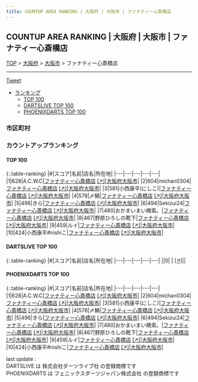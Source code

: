 ```yaml
---
title: COUNTUP AREA RANKING | 大阪府 | 大阪市 | ファナティー心斎橋店
---
```

## COUNTUP AREA RANKING | 大阪府 | 大阪市 | ファナティー心斎橋店

[TOP](/darts/rank/) > [大阪府](/darts/rank/大阪府/) > [大阪市](/darts/rank/大阪府/大阪市/) > ファナティー心斎橋店

___

<a href="https://twitter.com/share?ref_src=twsrc%5Etfw" data-text="COUNTUP AREA RANKING | 大阪府大阪市ファナティー心斎橋店" class="twitter-share-button" data-hashtags="DARTSLIVE,PHOENIXDARTS,darts,ダーツ" data-show-count="false">Tweet</a>

* [ランキング](#カウントアップランキング)
    * [TOP 100](#top-100)
    * [DARTSLIVE TOP 100](#dartslive-top-100)
    * [PHOENIXDARTS TOP 100](#phoenixdarts-top-100)

### 市区町村

<ul>

</ul>

### カウントアップランキング

#### TOP 100



{:.table-ranking}
|#|スコア|名前|店名|所在地|
|---|---|---|---|---|
|1|628|<span class="rank-name-pd">A.C.W.C</span>|<a href="/darts/rank/shops/89609.html">ファナティー心斎橋店</a> <a href="https://vs.phoenixdarts.com/jp/shop/shopDetailInfo/s_89609?s_seq=89609">[↗]</a>|<a href="/darts/rank/大阪府/大阪市">大阪府大阪市</a>|
|2|604|<span class="rank-name-pd">michan0304</span>|<a href="/darts/rank/shops/89609.html">ファナティー心斎橋店</a> <a href="https://vs.phoenixdarts.com/jp/shop/shopDetailInfo/s_89609?s_seq=89609">[↗]</a>|<a href="/darts/rank/大阪府/大阪市">大阪府大阪市</a>|
|3|581|<span class="rank-name-pd">小西康平(にしこ)</span>|<a href="/darts/rank/shops/89609.html">ファナティー心斎橋店</a> <a href="https://vs.phoenixdarts.com/jp/shop/shopDetailInfo/s_89609?s_seq=89609">[↗]</a>|<a href="/darts/rank/大阪府/大阪市">大阪府大阪市</a>|
|4|578|<span class="rank-name-pd">〆鯖</span>|<a href="/darts/rank/shops/89609.html">ファナティー心斎橋店</a> <a href="https://vs.phoenixdarts.com/jp/shop/shopDetailInfo/s_89609?s_seq=89609">[↗]</a>|<a href="/darts/rank/大阪府/大阪市">大阪府大阪市</a>|
|5|496|<span class="rank-name-pd">きら</span>|<a href="/darts/rank/shops/89609.html">ファナティー心斎橋店</a> <a href="https://vs.phoenixdarts.com/jp/shop/shopDetailInfo/s_89609?s_seq=89609">[↗]</a>|<a href="/darts/rank/大阪府/大阪市">大阪府大阪市</a>|
|6|494|<span class="rank-name-pd">Sekizui24</span>|<a href="/darts/rank/shops/89609.html">ファナティー心斎橋店</a> <a href="https://vs.phoenixdarts.com/jp/shop/shopDetailInfo/s_89609?s_seq=89609">[↗]</a>|<a href="/darts/rank/大阪府/大阪市">大阪府大阪市</a>|
|7|480|<span class="rank-name-pd">おかまいまい検索。</span>|<a href="/darts/rank/shops/89609.html">ファナティー心斎橋店</a> <a href="https://vs.phoenixdarts.com/jp/shop/shopDetailInfo/s_89609?s_seq=89609">[↗]</a>|<a href="/darts/rank/大阪府/大阪市">大阪府大阪市</a>|
|8|467|<span class="rank-name-pd">野原ひろしの靴下</span>|<a href="/darts/rank/shops/89609.html">ファナティー心斎橋店</a> <a href="https://vs.phoenixdarts.com/jp/shop/shopDetailInfo/s_89609?s_seq=89609">[↗]</a>|<a href="/darts/rank/大阪府/大阪市">大阪府大阪市</a>|
|9|459|<span class="rank-name-pd">ルイ</span>|<a href="/darts/rank/shops/89609.html">ファナティー心斎橋店</a> <a href="https://vs.phoenixdarts.com/jp/shop/shopDetailInfo/s_89609?s_seq=89609">[↗]</a>|<a href="/darts/rank/大阪府/大阪市">大阪府大阪市</a>|
|10|424|<span class="rank-name-pd">小西康平#nishiこ</span>|<a href="/darts/rank/shops/89609.html">ファナティー心斎橋店</a> <a href="https://vs.phoenixdarts.com/jp/shop/shopDetailInfo/s_89609?s_seq=89609">[↗]</a>|<a href="/darts/rank/大阪府/大阪市">大阪府大阪市</a>|


#### DARTSLIVE TOP 100



{:.table-ranking}
|#|スコア|名前|店名|所在地|
|---|---|---|---|---|
||0|<span class="rank-name-dl"> </span>|<a href="/darts/rank/shops/.html"></a> <a href="">[↗]</a>|<a href="/darts/rank//"></a>|


#### PHOENIXDARTS TOP 100



{:.table-ranking}
|#|スコア|名前|店名|所在地|
|---|---|---|---|---|
|1|628|<span class="rank-name-pd">A.C.W.C</span>|<a href="/darts/rank/shops/89609.html">ファナティー心斎橋店</a> <a href="https://vs.phoenixdarts.com/jp/shop/shopDetailInfo/s_89609?s_seq=89609">[↗]</a>|<a href="/darts/rank/大阪府/大阪市">大阪府大阪市</a>|
|2|604|<span class="rank-name-pd">michan0304</span>|<a href="/darts/rank/shops/89609.html">ファナティー心斎橋店</a> <a href="https://vs.phoenixdarts.com/jp/shop/shopDetailInfo/s_89609?s_seq=89609">[↗]</a>|<a href="/darts/rank/大阪府/大阪市">大阪府大阪市</a>|
|3|581|<span class="rank-name-pd">小西康平(にしこ)</span>|<a href="/darts/rank/shops/89609.html">ファナティー心斎橋店</a> <a href="https://vs.phoenixdarts.com/jp/shop/shopDetailInfo/s_89609?s_seq=89609">[↗]</a>|<a href="/darts/rank/大阪府/大阪市">大阪府大阪市</a>|
|4|578|<span class="rank-name-pd">〆鯖</span>|<a href="/darts/rank/shops/89609.html">ファナティー心斎橋店</a> <a href="https://vs.phoenixdarts.com/jp/shop/shopDetailInfo/s_89609?s_seq=89609">[↗]</a>|<a href="/darts/rank/大阪府/大阪市">大阪府大阪市</a>|
|5|496|<span class="rank-name-pd">きら</span>|<a href="/darts/rank/shops/89609.html">ファナティー心斎橋店</a> <a href="https://vs.phoenixdarts.com/jp/shop/shopDetailInfo/s_89609?s_seq=89609">[↗]</a>|<a href="/darts/rank/大阪府/大阪市">大阪府大阪市</a>|
|6|494|<span class="rank-name-pd">Sekizui24</span>|<a href="/darts/rank/shops/89609.html">ファナティー心斎橋店</a> <a href="https://vs.phoenixdarts.com/jp/shop/shopDetailInfo/s_89609?s_seq=89609">[↗]</a>|<a href="/darts/rank/大阪府/大阪市">大阪府大阪市</a>|
|7|480|<span class="rank-name-pd">おかまいまい検索。</span>|<a href="/darts/rank/shops/89609.html">ファナティー心斎橋店</a> <a href="https://vs.phoenixdarts.com/jp/shop/shopDetailInfo/s_89609?s_seq=89609">[↗]</a>|<a href="/darts/rank/大阪府/大阪市">大阪府大阪市</a>|
|8|467|<span class="rank-name-pd">野原ひろしの靴下</span>|<a href="/darts/rank/shops/89609.html">ファナティー心斎橋店</a> <a href="https://vs.phoenixdarts.com/jp/shop/shopDetailInfo/s_89609?s_seq=89609">[↗]</a>|<a href="/darts/rank/大阪府/大阪市">大阪府大阪市</a>|
|9|459|<span class="rank-name-pd">ルイ</span>|<a href="/darts/rank/shops/89609.html">ファナティー心斎橋店</a> <a href="https://vs.phoenixdarts.com/jp/shop/shopDetailInfo/s_89609?s_seq=89609">[↗]</a>|<a href="/darts/rank/大阪府/大阪市">大阪府大阪市</a>|
|10|424|<span class="rank-name-pd">小西康平#nishiこ</span>|<a href="/darts/rank/shops/89609.html">ファナティー心斎橋店</a> <a href="https://vs.phoenixdarts.com/jp/shop/shopDetailInfo/s_89609?s_seq=89609">[↗]</a>|<a href="/darts/rank/大阪府/大阪市">大阪府大阪市</a>|


<div class="footer border-top border-gray-light mt-5 pt-3 text-right text-gray">
    last update : <span style="font-weight: italic" id="foot_last_modified"></span><br />
    DARTSLIVE は 株式会社ダーツライブ社 の登録商標です<br />
    PHOENIXDARTS は フェニックスダーツジャパン株式会社 の登録商標です<br />
</div>

<script src="https://cdnjs.cloudflare.com/ajax/libs/jquery.tablesorter/2.31.3/js/jquery.tablesorter.min.js" integrity="sha512-qzgd5cYSZcosqpzpn7zF2ZId8f/8CHmFKZ8j7mU4OUXTNRd5g+ZHBPsgKEwoqxCtdQvExE5LprwwPAgoicguNg==" crossorigin="anonymous" referrerpolicy="no-referrer"></script>
<link rel="stylesheet" href="https://cdnjs.cloudflare.com/ajax/libs/jquery.tablesorter/2.31.3/css/theme.default.min.css" integrity="sha512-wghhOJkjQX0Lh3NSWvNKeZ0ZpNn+SPVXX1Qyc9OCaogADktxrBiBdKGDoqVUOyhStvMBmJQ8ZdMHiR3wuEq8+w==" crossorigin="anonymous" referrerpolicy="no-referrer" />
<script>
$(function() {
    $(".table-ranking").tablesorter({sortList:[[0, 0]]});
    $("#foot_last_modified").text(formatDate(new Date(document.lastModified), 'yyyy-MM-dd HH:mm:ss'));
});
</script>

<script async src="https://platform.twitter.com/widgets.js" charset="utf-8"></script>